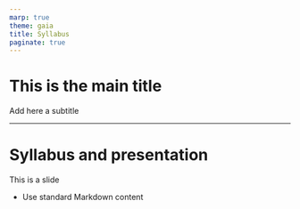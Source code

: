 ```yaml
---
marp: true
theme: gaia
title: Syllabus
paginate: true
---
```


<!-- _class: lead -->
# This is the main title
Add here a subtitle



---
# Syllabus and presentation

This is a slide
* Use standard Markdown content
